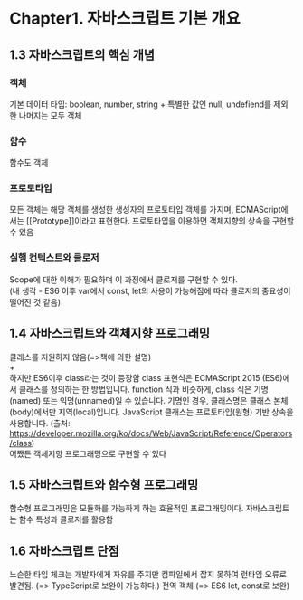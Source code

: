 # Chapter1. 자바스크립트 기본 개요
## 1.3 자바스크립트의 핵심 개념   

### **객체**   
기본 데이터 타입: boolean, number, string + 특별한 값인 null, undefiend를 제외한 나머지는 모두 객체

### **함수**   
함수도 객체

### **프로토타입**
모든 객체는 해당 객체를 생성한 생성자의 프로토타입 객체를 가지며, ECMAScript에서는 [[Prototype]]이라고 표현한다. 프로토타입을 이용하면 객체지향의 상속을 구현할 수 있음

### **실행 컨텍스트와 클로저**
Scope에 대한 이해가 필요하며 이 과정에서 클로저를 구현할 수 있다.   
(내 생각 - ES6 이후 var에서 const, let의 사용이 가능해짐에 따라 클로저의 중요성이 떨어진 것 같음)

## 1.4 자바스크립트와 객체지향 프로그래밍
클래스를 지원하지 않음(=>책에 의한 설명)   
+      
하지만 ES6이후 class라는 것이 등장함
class 표현식은 ECMAScript 2015 (ES6)에서 클래스를 정의하는 한 방법입니다. function 식과 비슷하게, class 식은 기명(named) 또는 익명(unnamed)일 수 있습니다. 기명인 경우, 클래스명은 클래스 본체(body)에서만 지역(local)입니다. JavaScript 클래스는 프로토타입(원형) 기반 상속을 사용합니다.
(출처: https://developer.mozilla.org/ko/docs/Web/JavaScript/Reference/Operators/class)   
어쨌든 객체지향 프로그래밍으로 구현할 수 있다

## 1.5 자바스크립트와 함수형 프로그래밍
함수형 프로그래밍은 모듈화를 가능하게 하는 효율적인 프로그래밍이다. 자바스크립트는 함수 특성과 클로저를 활용함

## 1.6 자바스크립트 단점
느슨한 타입 체크는 개발자에게 자유를 주지만 컴파일에서 잡지 못하여 런타임 오류로 발견됨. (=> TypeScript로 보완이 가능하다.)
전역 객체 (=> ES6 let, const로 보완)